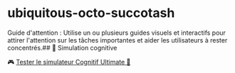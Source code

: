# ubiquitous-octo-succotash
Guide d'attention : Utilise un ou plusieurs guides visuels et interactifs pour attirer l'attention sur les tâches importantes et aider les utilisateurs à rester concentrés.## 🚀 Simulation cognitive

🎮 [Tester le simulateur Cognitif Ultimate 🧠](https://stephane599.github.io/ubiquitous-octo-succotash/docs/memory_simulator_ultimate.html)

